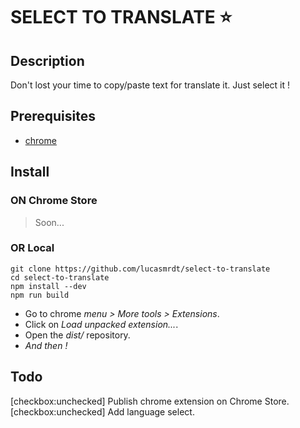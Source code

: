 # SELECT TO TRANSLATE :star:

## Description
Don't lost your time to copy/paste text for translate it. Just select it !

## Prerequisites
+ [chrome](https://www.google.com/chrome/)

## Install
### ON Chrome Store
> Soon...

### OR Local
```
git clone https://github.com/lucasmrdt/select-to-translate
cd select-to-translate
npm install --dev
npm run build
```
+ Go to chrome *menu > More tools > Extensions*.
+ Click on *Load unpacked extension...*.
+ Open the *dist/* repository.
+ *And then !*

## Todo
[checkbox:unchecked] Publish chrome extension on Chrome Store.
[checkbox:unchecked] Add language select.
